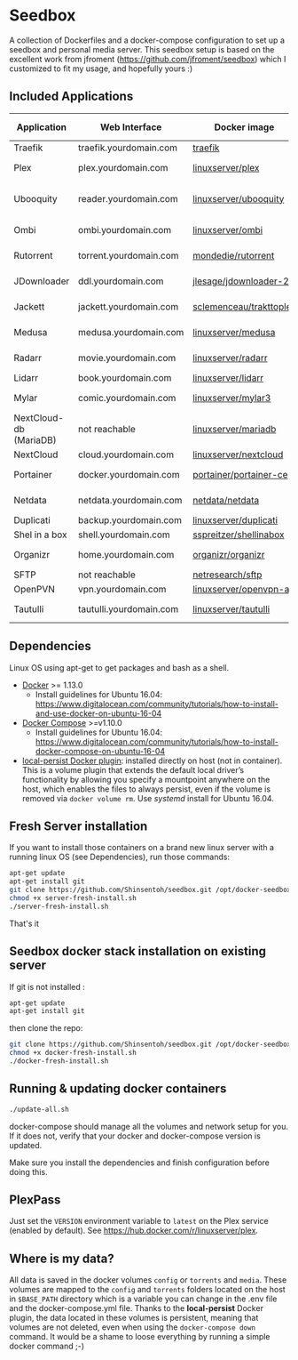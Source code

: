 # Seedbox

A collection of Dockerfiles and a docker-compose configuration to set up a
seedbox and personal media server.
This seedbox setup is based on the excellent work from jfroment (https://github.com/jfroment/seedbox) which I customized to fit my usage, and hopefully yours :)

## Included Applications

| Application           | Web Interface             | Docker image                                                                      | Version tags  | Notes                  |
------------------------|---------------------------|-----------------------------------------------------------------------------------|---------------|-------------------------
| Traefik               | traefik.yourdomain.com    | [traefik](https://hub.docker.com/_/traefik)                                       | *latest*      | Routing                |
| Plex                  | plex.yourdomain.com       | [linuxserver/plex](https://hub.docker.com/r/linuxserver/plex)                     | *latest*      | Media Streaming        |
| Ubooquity             | reader.yourdomain.com     | [linuxserver/ubooquity](https://hub.docker.com/r/linuxserver/ubooquity)           | *latest*      | Books & Comics Reader  |
| Ombi                  | ombi.yourdomain.com       | [linuxserver/ombi](https://hub.docker.com/r/linuxserver/ombi)                     | *v4.0*        | Movies/Series requests |
| Rutorrent             | torrent.yourdomain.com    | [mondedie/rutorrent](https://hub.docker.com/r/mondedie/rutorrent)                 | *latest*      | Torrents downloader    |
| JDownloader           | ddl.yourdomain.com        | [jlesage/jdownloader-2](https://hub.docker.com/r/jlesage/jdownloader-2)           | *latest*      | Direct downloader      |
| Jackett               | jackett.yourdomain.com    | [sclemenceau/trakttoplex](https://hub.docker.com/r/sclemenceau/docker-jackett)    | *cloudproxy*  | Tracker indexer        |
| Medusa                | medusa.yourdomain.com     | [linuxserver/medusa](https://hub.docker.com/r/linuxserver/medusa)                 | *latest*      | TV Shows monitor       |
| Radarr                | movie.yourdomain.com      | [linuxserver/radarr](https://hub.docker.com/r/linuxserver/radarr)                 | *latest*      | Movies monitor         |
| Lidarr                | book.yourdomain.com       | [linuxserver/lidarr](https://hub.docker.com/r/linuxserver/lidarr)                 | *latest*      | Music monitor          |
| Mylar                 | comic.yourdomain.com      | [linuxserver/mylar3](https://hub.docker.com/r/linuxserver/mylar3)                 | *latest*      | Comics monitor         |
| NextCloud-db (MariaDB)| not reachable             | [linuxserver/mariadb](https://hub.docker.com/r/linuxserver/mariadb)               | *latest*      | DB for Nextcloud       |
| NextCloud             | cloud.yourdomain.com      | [linuxserver/nextcloud](https://hub.docker.com/r/linuxserver/nextcloud)           | *latest*      | private cloud          |
| Portainer             | docker.yourdomain.com     | [portainer/portainer-ce](https://hub.docker.com/r/portainer/portainer-ce)         | *latest*      | Container management   |
| Netdata               | netdata.yourdomain.com    | [netdata/netdata](https://hub.docker.com/r/netdata/netdata)                       | *latest*      | Server monitoring      |
| Duplicati             | backup.yourdomain.com     | [linuxserver/duplicati](https://hub.docker.com/r/linuxserver/duplicati)           | *latest*      | Backups                |
| Shel in a box         | shell.yourdomain.com      | [sspreitzer/shellinabox](https://hub.docker.com/r/sspreitzer/shellinabox)         | *latest*      | Web Console            |
| Organizr              | home.yourdomain.com       | [organizr/organizr](https://hub.docker.com/r/organizr/organizr)                   | *latest*      | Hub for your apps      |
| SFTP                  | not reachable             | [netresearch/sftp](https://hub.docker.com/r/netresearch/sftp)                     | *latest*      | SFTP                   |
| OpenPVN               | vpn.yourdomain.com        | [linuxserver/openvpn-as](https://hub.docker.com/r/linuxserver/openvpn-as)         | *latest*      | VPN                    |
| Tautulli              | tautulli.yourdomain.com   | [linuxserver/tautulli](https://hub.docker.com/r/linuxserver/tautulli)             | *latest*      | Plex stats and admin   |

## Dependencies

Linux OS using apt-get to get packages and bash as a shell.

- [Docker](https://github.com/docker/docker) >= 1.13.0
    + Install guidelines for Ubuntu 16.04: https://www.digitalocean.com/community/tutorials/how-to-install-and-use-docker-on-ubuntu-16-04
- [Docker Compose](https://github.com/docker/compose) >=v1.10.0
    + Install guidelines for Ubuntu 16.04: https://www.digitalocean.com/community/tutorials/how-to-install-docker-compose-on-ubuntu-16-04
- [local-persist Docker plugin](https://github.com/CWSpear/local-persist): installed directly on host (not in container). This is a volume plugin that extends the default local driver’s functionality by allowing you specify a mountpoint anywhere on the host, which enables the files to always persist, even if the volume is removed via `docker volume rm`. Use *systemd* install for Ubuntu 16.04.

## Fresh Server installation

If you want to install those containers on a brand new linux server with a running linux OS (see Dependencies), run those commands:
```sh
apt-get update
apt-get install git
git clone https://github.com/Shinsentoh/seedbox.git /opt/docker-seedbox/ && cd "$_"
chmod +x server-fresh-install.sh
./server-fresh-install.sh
```
That's it

## Seedbox docker stack installation on existing server

If git is not installed :
```sh
apt-get update
apt-get install git
```
then clone the repo:
```sh
git clone https://github.com/Shinsentoh/seedbox.git /opt/docker-seedbox/ && cd "$_"
chmod +x docker-fresh-install.sh
./docker-fresh-install.sh
```

## Running & updating docker containers

```sh
./update-all.sh
```

docker-compose should manage all the volumes and network setup for you. If it
does not, verify that your docker and docker-compose version is updated.

Make sure you install the dependencies and finish configuration before doing
this.

## PlexPass

Just set the `VERSION` environment variable to `latest` on the Plex service (enabled by default).
See https://hub.docker.com/r/linuxserver/plex.

## Where is my data?

All data is saved in the docker volumes `config` or `torrents` and `media`.
These volumes are mapped to the `config` and `torrents` folders located on the host in `$BASE_PATH` directory which is a variable you can change in the .env file and the docker-compose.yml file.
Thanks to the **local-persist** Docker plugin, the data located in these volumes is persistent, meaning that volumes are not deleted, even when using the ```docker-compose down``` command. It would be a shame to loose everything by running a simple docker command ;-)
